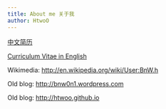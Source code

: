 ```yaml
---
title: About me 关于我
author: HtwoO
---
```


[中文简历](/cn-cv.pdf)

[Curriculum Vitae in English](/cv.pdf)

Wikimedia: http://en.wikipedia.org/wiki/User:BnW.h

Old blog: http://bnw0n1.wordpress.com

Old blog: http://htwoo.github.io
